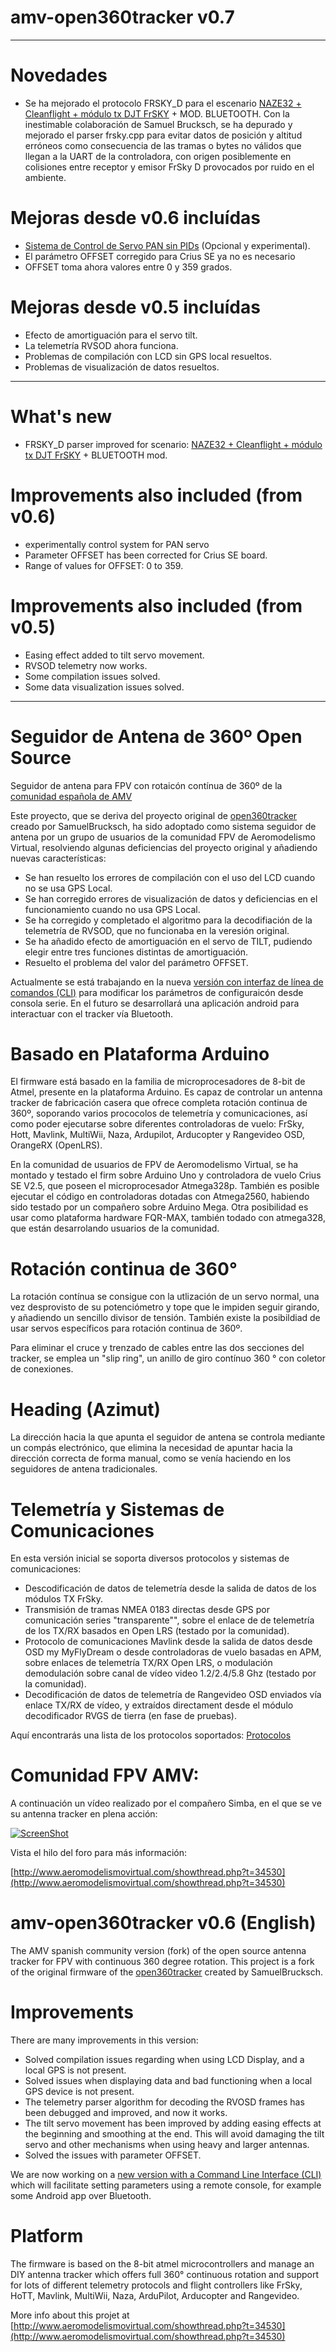 # amv-open360tracker v0.7
---------------------
# Novedades

* Se ha mejorado el protocolo FRSKY_D para el escenario [NAZE32 + Cleanflight + módulo tx DJT FrSKY](https://github.com/raul-ortega/amv-open360tracker/blob/master/docs/NAZE32%2BCleanflight%2BGPS%2BFrSkyD.pdf) + MOD. BLUETOOTH.
  Con la inestimable colaboración de Samuel Brucksch, se ha depurado y mejorado el parser frsky.cpp para evitar datos de posición y altitud erróneos como consecuencia de las tramas o bytes no válidos que llegan a la UART de la controladora, con origen posiblemente en colisiones entre receptor y emisor FrSky D provocados por ruido en el ambiente.
  
# Mejoras desde v0.6 incluídas

* [Sistema de Control de Servo PAN sin PIDs](https://github.com/raul-ortega/amv-open360tracker/blob/master/docs/NO-PID-Control-PAN-Servo.md) (Opcional y experimental).
* El parámetro OFFSET corregido para Crius SE ya no es necesario
* OFFSET toma ahora valores entre 0 y 359 grados.

# Mejoras desde v0.5 incluídas

* Efecto de amortiguación para el servo tilt.
* La telemetría RVSOD ahora funciona.
* Problemas de compilación con LCD sin GPS local resueltos.
* Problemas de visualización de datos resueltos.

---------------------

# What's new

* FRSKY_D parser improved for scenario: [NAZE32 + Cleanflight + módulo tx DJT FrSKY](https://github.com/raul-ortega/amv-open360tracker/blob/master/docs/NAZE32%2BCleanflight%2BGPS%2BFrSkyD.pdf) + BLUETOOTH mod.

# Improvements also included (from  v0.6)

* experimentally control system for PAN servo
* Parameter OFFSET has been corrected for Crius SE board.
* Range of values for OFFSET: 0 to 359.


# Improvements also included (from  v0.5)

* Easing effect added to tilt servo movement.
* RVSOD telemetry now works.
* Some compilation issues solved.
* Some data visualization issues solved.

---------------------
# Seguidor de Antena de 360º Open Source

Seguidor de antena para FPV con rotaicón contínua de 360º de la [comunidad española de AMV](http://www.aeromodelismovirtual.com/showthread.php?t=34530)

Este proyecto, que se deriva del proyecto original de  [open360tracker](https://github.com/SamuelBrucksch/open360tracker) creado por SamuelBrucksch, ha sido adoptado como sistema seguidor de antena por un grupo de usuarios de la comunidad FPV de Aeromodelismo Virtual, resolviendo algunas deficiencias del proyecto original y añadiendo nuevas características:

* Se han resuelto los errores de compilación con el uso del LCD cuando no se usa GPS Local.
* Se han corregido errores de visualización de datos y deficiencias en el funcionamiento cuando no usa GPS Local.
* Se ha corregido y completado el algoritmo para la decodifiación de la telemetría de RVSOD, que no funcionaba en la veresión original.
* Se ha añadido efecto de amortiguación en el servo de TILT, pudiendo elegir entre tres funciones distintas de amortiguación.
* Resuelto el problema del valor del parámetro OFFSET.

Actualmente se está trabajando en la nueva [versión con interfaz de línea de comandos (CLI)](https://github.com/raul-ortega/amv-open360tracker/blob/remote-settings/README.md) para modificar los parámetros de configuraicón desde consola serie. En el futuro se desarrollará una aplicación android para interactuar con el tracker vía Bluetooth.

# Basado en Plataforma Arduino

El firmware está basado en la familia de microprocesadores de 8-bit de Atmel, presente en la plataforma Arduino. Es capaz de controlar un antenna tracker de fabricación casera que ofrece completa rotación continua de 360º, soporando varios prococolos de telemetría y comunicaciones, así como poder ejecutarse sobre diferentes controladoras de vuelo: FrSky, Hott, Mavlink, MultiWii, Naza, Ardupilot, Arducopter y Rangevideo OSD, OrangeRX (OpenLRS).

En la comunidad de usuarios de FPV de Aeromodelismo Virtual, se ha montado y testado el firm sobre Arduino Uno y controladora de vuelo Crius SE V2.5, que poseen el microprocesador Atmega328p. También es posible ejecutar el código en controladoras dotadas con Atmega2560, habiendo sido testado por un compañero sobre Arduino Mega. Otra posibilidad es usar como plataforma hardware FQR-MAX, también todado con atmega328, que están desarrolando usuarios de la comunidad.

# Rotación continua de 360°

La rotación contínua se consigue con la utlización de un servo normal, una vez desprovisto de su potenciómetro y tope que le impiden seguir girando, y añadiendo un sencillo divisor de tensión. También existe la posibildiad de usar servos específicos para rotación continua de 360º.

Para eliminar el cruce y trenzado de cables entre las dos secciones del tracker, se emplea un "slip ring", un anillo de giro contínuo 360 ° con coletor de conexiones.

# Heading (Azimut)

La dirección hacia la que apunta el seguidor de antena se controla mediante un compás electrónico, que elimina la necesidad de apuntar hacia la dirección correcta de forma manual, como se venía haciendo en los seguidores de antena tradicionales.

# Telemetría y Sistemas de Comunicaciones

En esta versión inicial se soporta diversos protocolos y sistemas de comunicaciones:

* Descodificación de datos de telemetría desde la salida de datos de los módulos TX FrSky.
* Transmisión de tramas NMEA 0183 directas desde GPS por comunicación series "transparente"", sobre el enlace de de telemetría de los TX/RX basados en Open LRS (testado por la comunidad).
* Protocolo de comunicaciones Mavlink desde la salida de datos desde OSD my MyFlyDream o desde controladoras de vuelo basadas en APM, sobre enlaces de telemetría TX/RX Open LRS, o modulación demodulación sobre canal de vídeo video 1.2/2.4/5.8 Ghz (testado por la comunidad).
* Decodificación de datos de telemetría de Rangevideo OSD enviados vía enlace TX/RX de vídeo, y extraídos directament desde el módulo decodificador RVGS de tierra (en fase de pruebas).

Aquí encontrarás una lista de los protocolos soportados: [Protocolos](https://github.com/SamuelBrucksch/open360tracker/wiki/Protocols)

# Comunidad FPV AMV:

A continuación un vídeo realizado por el compañero Simba, en el que se ve su antenna tracker en plena acción:

[![ScreenShot](https://i.ytimg.com/vi/7mY_J5hPdOo/mqdefault.jpg)](https://www.youtube.com/watch?v=7mY_J5hPdOo)

Vista el hilo del foro para más información:

[http://www.aeromodelismovirtual.com/showthread.php?t=34530](http://www.aeromodelismovirtual.com/showthread.php?t=34530)

# amv-open360tracker v0.6 (English)

The AMV spanish community version (fork) of the open source antenna tracker for FPV with continuous 360 degree rotation. This project is a fork of the original firmware of the [open360tracker](https://github.com/SamuelBrucksch/open360tracker) created by SamuelBrucksch.

# Improvements

There are many improvements in this version:

* Solved compilation issues regarding when using LCD Display, and a local GPS is not present.
* Solved issues when displaying data and bad functioning when a local GPS device is not present.
* The telemetry parser algorithm for decoding the RVOSD frames has been debugged and improved, and now it works.
* The tilt servo movement has been improved by adding easing effects at the beginning and smoothing at the end. This will avoid damaging the tilt servo and other mechanisms when using heavy and larger antennas.
* Solved the issues with parameter OFFSET.

We are now working on a [new version with a Command Line Interface (CLI)](https://github.com/raul-ortega/amv-open360tracker/tree/remote-settings) which will facilitate setting parameters using a remote console, for example some Android app over Bluetooth.

# Platform
	
The firmware is based on the 8-bit atmel microcontrollers and manage an DIY antenna tracker which offers full 360° continuous rotation and support for lots of different telemetry protocols and flight controllers like FrSky, HoTT, Mavlink, MultiWii, Naza, ArduPilot, Arducopter and Rangevideo.

More info about this projet at [http://www.aeromodelismovirtual.com/showthread.php?t=34530](http://www.aeromodelismovirtual.com/showthread.php?t=34530)


